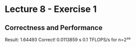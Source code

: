 # Lecture 8 - Exercise 1
## Correctness and Performance

Result: 1.64493
Correct!
0.0113859 s
0.1 TFLOPS/s for n=2³⁰